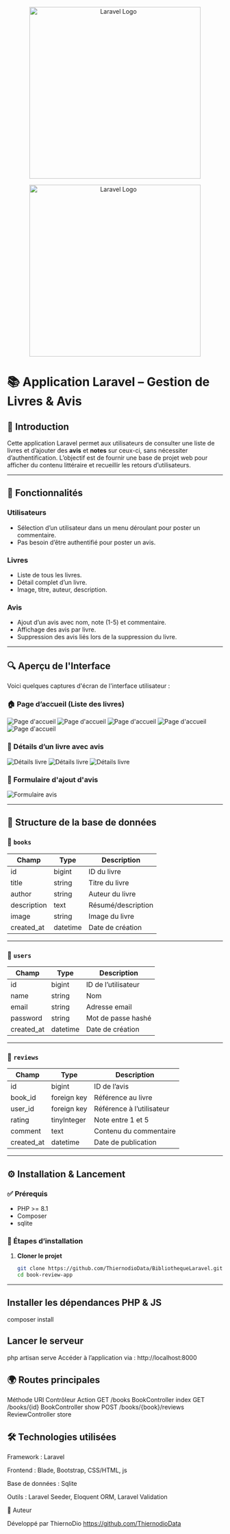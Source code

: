 <p align="center"><a href="https://laravel.com" target="_blank"><img src="https://raw.githubusercontent.com/laravel/art/master/logo-lockup/5%20SVG/2%20CMYK/1%20Full%20Color/laravel-logolockup-cmyk-red.svg" width="400" alt="Laravel Logo"></a></p>
<p align="center">
  <a href="https://laravel.com" target="_blank">
    <img src="https://raw.githubusercontent.com/laravel/art/master/logo-lockup/5%20SVG/2%20CMYK/1%20Full%20Color/laravel-logolockup-cmyk-red.svg" width="400" alt="Laravel Logo">
  </a>
</p>

# 📚 Application Laravel – Gestion de Livres & Avis

## 🎯 Introduction

Cette application Laravel permet aux utilisateurs de consulter une liste de livres et d’ajouter des **avis** et **notes** sur ceux-ci, sans nécessiter d’authentification. L’objectif est de fournir une base de projet web pour afficher du contenu littéraire et recueillir les retours d’utilisateurs.

---

## 🧰 Fonctionnalités

### Utilisateurs
- Sélection d’un utilisateur dans un menu déroulant pour poster un commentaire.
- Pas besoin d’être authentifié pour poster un avis.

### Livres
- Liste de tous les livres.
- Détail complet d’un livre.
- Image, titre, auteur, description.

### Avis
- Ajout d’un avis avec nom, note (1-5) et commentaire.
- Affichage des avis par livre.
- Suppression des avis liés lors de la suppression du livre.

---

## 🔍 Aperçu de l'Interface

Voici quelques captures d'écran de l'interface utilisateur :

### 🏠 Page d’accueil (Liste des livres)
![Page d'accueil](public/assets/screenshots/Screenshot-1.png)
![Page d'accueil](public/assets/screenshots/Screenshot-2.png)
![Page d'accueil](public/assets/screenshots/Screenshot-3.png)
![Page d'accueil](public/assets/screenshots/Screenshot-4.png)
![Page d'accueil](public/assets/screenshots/Screenshot-5.png)

### 📖 Détails d’un livre avec avis
![Détails livre](public/assets/screenshots/Screenshot-6.png)
![Détails livre](public/assets/screenshots/Screenshot-7.png)
![Détails livre](public/assets/screenshots/Screenshot-8.png)

### 📝 Formulaire d'ajout d'avis
![Formulaire avis](public/assets/screenshots/Screenshot-9.png)



---

## 🧱 Structure de la base de données

### 📘 `books`

| Champ       | Type     | Description              |
|-------------|----------|--------------------------|
| id          | bigint   | ID du livre              |
| title       | string   | Titre du livre           |
| author      | string   | Auteur du livre          |
| description | text     | Résumé/description       |
| image       | string   | Image du livre           |
| created_at  | datetime | Date de création         |

---

### 👤 `users`

| Champ      | Type     | Description             |
|------------|----------|-------------------------|
| id         | bigint   | ID de l’utilisateur     |
| name       | string   | Nom                     |
| email      | string   | Adresse email           |
| password   | string   | Mot de passe hashé      |
| created_at | datetime | Date de création        |

---

### 🌟 `reviews`

| Champ     | Type         | Description                  |
|-----------|--------------|------------------------------|
| id        | bigint       | ID de l’avis                 |
| book_id   | foreign key  | Référence au livre           |
| user_id   | foreign key  | Référence à l’utilisateur    |
| rating    | tinyInteger  | Note entre 1 et 5            |
| comment   | text         | Contenu du commentaire       |
| created_at| datetime     | Date de publication          |

---

## ⚙️ Installation & Lancement

### ✅ Prérequis

- PHP >= 8.1
- Composer
- sqlite

### 🚀 Étapes d’installation

1. **Cloner le projet**
   ```bash
   git clone https://github.com/ThiernodioData/BibliothequeLaravel.git
   cd book-review-app

--------------
## Installer les dépendances PHP & JS

composer install


## Lancer le serveur


php artisan serve
Accéder à l’application via : http://localhost:8000

## 🌍 Routes principales
Méthode	URI	Contrôleur	Action
GET	/books	BookController	index
GET	/books/{id}	BookController	show
POST	/books/{book}/reviews	ReviewController	store

## 🛠️ Technologies utilisées
Framework : Laravel

Frontend : Blade, Bootstrap, CSS/HTML, js 

Base de données : Sqlite

Outils : Laravel Seeder, Eloquent ORM, Laravel Validation

👤 Auteur

Développé par ThiernoDio
https://github.com/ThiernodioData

